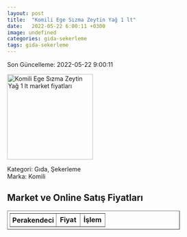 ```yaml
---
layout: post
title:  "Komili Ege Sızma Zeytin Yağ 1 lt"
date:   2022-05-22 6:00:11 +0300
image: undefined
categories: gida-sekerleme
tags: gida-sekerleme
---
```


Son Güncelleme: 2022-05-22 9:00:11

<img src="undefined" width="200" alt="Komili Ege Sızma Zeytin Yağ 1 lt market fiyatları" />

Kategori: Gıda, Şekerleme
<br />
Marka: Komili

<h2>Market ve Online Satış Fiyatları</h2>

<table border="1" style="padding: 5px;width:80%;">
  <tr>
    <td style="padding: 5px;"><strong>Perakendeci</strong></td>
    <td><strong>Fiyat</strong></td>
    <td><strong>İşlem</strong></td>
  </tr>
  
</table>
